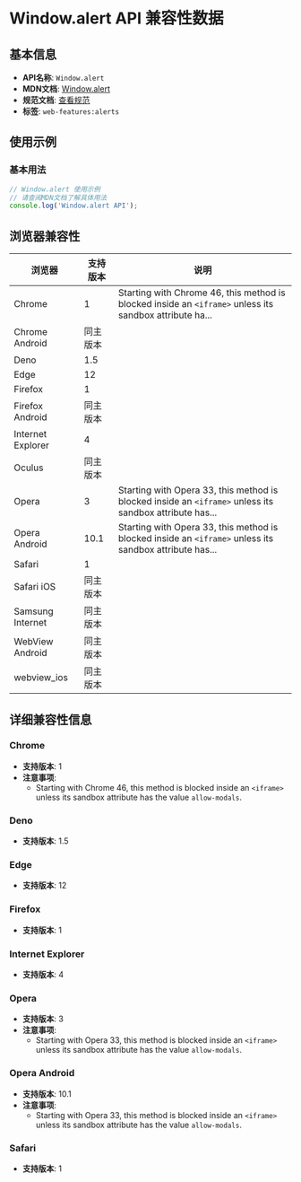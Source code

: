# Window.alert API 兼容性数据

## 基本信息

- **API名称**: `Window.alert`
- **MDN文档**: [Window.alert](https://developer.mozilla.org/docs/Web/API/Window/alert)
- **规范文档**: [查看规范](https://html.spec.whatwg.org/multipage/timers-and-user-prompts.html#dom-alert-dev)
- **标签**: `web-features:alerts`

## 使用示例

### 基本用法

```javascript
// Window.alert 使用示例
// 请查阅MDN文档了解具体用法
console.log('Window.alert API');
```

## 浏览器兼容性

| 浏览器 | 支持版本 | 说明 |
|--------|----------|------|
| Chrome | 1 | Starting with Chrome 46, this method is blocked inside an `<iframe>` unless its sandbox attribute ha... |
| Chrome Android | 同主版本 |  |
| Deno | 1.5 |  |
| Edge | 12 |  |
| Firefox | 1 |  |
| Firefox Android | 同主版本 |  |
| Internet Explorer | 4 |  |
| Oculus | 同主版本 |  |
| Opera | 3 | Starting with Opera 33, this method is blocked inside an `<iframe>` unless its sandbox attribute has... |
| Opera Android | 10.1 | Starting with Opera 33, this method is blocked inside an `<iframe>` unless its sandbox attribute has... |
| Safari | 1 |  |
| Safari iOS | 同主版本 |  |
| Samsung Internet | 同主版本 |  |
| WebView Android | 同主版本 |  |
| webview_ios | 同主版本 |  |

## 详细兼容性信息

### Chrome

- **支持版本**: 1
- **注意事项**:
  - Starting with Chrome 46, this method is blocked inside an `<iframe>` unless its sandbox attribute has the value `allow-modals`.

### Deno

- **支持版本**: 1.5

### Edge

- **支持版本**: 12

### Firefox

- **支持版本**: 1

### Internet Explorer

- **支持版本**: 4

### Opera

- **支持版本**: 3
- **注意事项**:
  - Starting with Opera 33, this method is blocked inside an `<iframe>` unless its sandbox attribute has the value `allow-modals`.

### Opera Android

- **支持版本**: 10.1
- **注意事项**:
  - Starting with Opera 33, this method is blocked inside an `<iframe>` unless its sandbox attribute has the value `allow-modals`.

### Safari

- **支持版本**: 1

